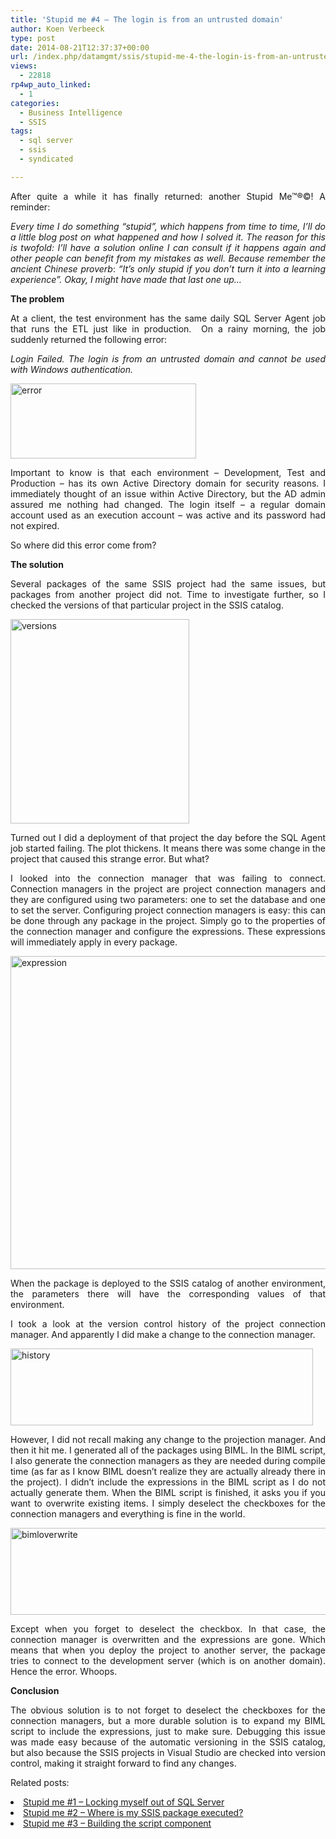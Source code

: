 ```yaml
---
title: 'Stupid me #4 – The login is from an untrusted domain'
author: Koen Verbeeck
type: post
date: 2014-08-21T12:37:37+00:00
url: /index.php/datamgmt/ssis/stupid-me-4-the-login-is-from-an-untrusted-domain/
views:
  - 22818
rp4wp_auto_linked:
  - 1
categories:
  - Business Intelligence
  - SSIS
tags:
  - sql server
  - ssis
  - syndicated

---
```

<p style="text-align: justify">
  After quite a while it has finally returned: another Stupid Me™®©! A reminder:
</p>

<p style="text-align: justify">
  <em>Every time I do something “stupid”, which happens from time to time, I’ll do a little blog post on what happened and how I solved it. The reason for this is twofold: I’ll have a solution online I can consult if it happens again and other people can benefit from my mistakes as well. Because remember the ancient Chinese proverb</em>: <em>“It’s only stupid if you don’t turn it into a learning experience”. </em><em>Okay, I might have made that last one up…</em>
</p>

<p style="text-align: justify">
  <strong>The problem</strong>
</p>

<p style="text-align: justify">
  At a client, the test environment has the same daily SQL Server Agent job that runs the ETL just like in production.  On a rainy morning, the job suddenly returned the following error:
</p>

<p style="text-align: justify">
  <em>Login Failed. The login is from an untrusted domain and cannot be used with Windows authentication.</em>
</p>

<p style="text-align: justify">
  <a href="/wp-content/uploads/2014/08/error.png"><img class="alignnone size-full wp-image-2913" src="/wp-content/uploads/2014/08/error.png" alt="error" width="297" height="120" /></a>
</p>

<p style="text-align: justify">
  Important to know is that each environment – Development, Test and Production – has its own Active Directory domain for security reasons. I immediately thought of an issue within Active Directory, but the AD admin assured me nothing had changed. The login itself – a regular domain account used as an execution account – was active and its password had not expired.
</p>

<p style="text-align: justify">
  So where did this error come from?
</p>

<p style="text-align: justify">
  <strong>The solution</strong>
</p>

<p style="text-align: justify">
  Several packages of the same SSIS project had the same issues, but packages from another project did not. Time to investigate further, so I checked the versions of that particular project in the SSIS catalog.
</p>

<p style="text-align: justify">
  <a href="/wp-content/uploads/2014/08/versions.png"><img class="alignnone size-full wp-image-2916" src="/wp-content/uploads/2014/08/versions.png" alt="versions" width="286" height="327" srcset="/wp-content/uploads/2014/08/versions.png 286w, /wp-content/uploads/2014/08/versions-262x300.png 262w" sizes="(max-width: 286px) 100vw, 286px" /></a>
</p>

<p style="text-align: justify">
  Turned out I did a deployment of that project the day before the SQL Agent job started failing. The plot thickens. It means there was some change in the project that caused this strange error. But what?
</p>

<p style="text-align: justify">
  I looked into the connection manager that was failing to connect. Connection managers in the project are project connection managers and they are configured using two parameters: one to set the database and one to set the server. Configuring project connection managers is easy: this can be done through any package in the project. Simply go to the properties of the connection manager and configure the expressions. These expressions will immediately apply in every package.
</p>

<p style="text-align: justify">
  <a href="/wp-content/uploads/2014/08/expression.png"><img class="alignnone size-full wp-image-2914" src="/wp-content/uploads/2014/08/expression.png" alt="expression" width="568" height="501" srcset="/wp-content/uploads/2014/08/expression.png 568w, /wp-content/uploads/2014/08/expression-300x264.png 300w" sizes="(max-width: 568px) 100vw, 568px" /></a>
</p>

<p style="text-align: justify">
  When the package is deployed to the SSIS catalog of another environment, the parameters there will have the corresponding values of that environment.
</p>

<p style="text-align: justify">
  I took a look at the version control history of the project connection manager. And apparently I did make a change to the connection manager.
</p>

<p style="text-align: justify">
  <a href="/wp-content/uploads/2014/08/history.png"><img class="alignnone size-full wp-image-2915" src="/wp-content/uploads/2014/08/history.png" alt="history" width="484" height="123" srcset="/wp-content/uploads/2014/08/history.png 484w, /wp-content/uploads/2014/08/history-300x76.png 300w" sizes="(max-width: 484px) 100vw, 484px" /></a>
</p>

<p style="text-align: justify">
  However, I did not recall making any change to the projection manager. And then it hit me. I generated all of the packages using BIML. In the BIML script, I also generate the connection managers as they are needed during compile time (as far as I know BIML doesn’t realize they are actually already there in the project). I didn’t include the expressions in the BIML script as I do not actually generate them. When the BIML script is finished, it asks you if you want to overwrite existing items. I simply deselect the checkboxes for the connection managers and everything is fine in the world.
</p>

<p style="text-align: justify">
  <a href="/wp-content/uploads/2014/08/bimloverwrite.png"><img class="alignnone size-full wp-image-2917" src="/wp-content/uploads/2014/08/bimloverwrite.png" alt="bimloverwrite" width="652" height="139" srcset="/wp-content/uploads/2014/08/bimloverwrite.png 652w, /wp-content/uploads/2014/08/bimloverwrite-300x63.png 300w" sizes="(max-width: 652px) 100vw, 652px" /></a>
</p>

<p style="text-align: justify">
  Except when you forget to deselect the checkbox. In that case, the connection manager is overwritten and the expressions are gone. Which means that when you deploy the project to another server, the package tries to connect to the development server (which is on another domain). Hence the error. Whoops.
</p>

<p style="text-align: justify">
  <strong>Conclusion</strong>
</p>

<p style="text-align: justify">
  The obvious solution is to not forget to deselect the checkboxes for the connection managers, but a more durable solution is to expand my BIML script to include the expressions, just to make sure. Debugging this issue was made easy because of the automatic versioning in the SSIS catalog, but also because the SSIS projects in Visual Studio are checked into version control, making it straight forward to find any changes.
</p>

<p style="text-align: justify">
  Related posts:
</p>

<li style="text-align: justify">
  <a href="/index.php/datamgmt/dbprogramming/mssqlserver/stupid-me-1-locking-myself/">Stupid me #1 – Locking myself out of SQL Server</a>
</li>
<li style="text-align: justify">
  <a href="/index.php/datamgmt/dbprogramming/mssqlserver/stupid-me-2/">Stupid me #2 – Where is my SSIS package executed?</a>
</li>
<li style="text-align: justify">
  <a href="/index.php/datamgmt/ssis/stupid-me-3-building-the/">Stupid me #3 – Building the script component</a>
</li>
